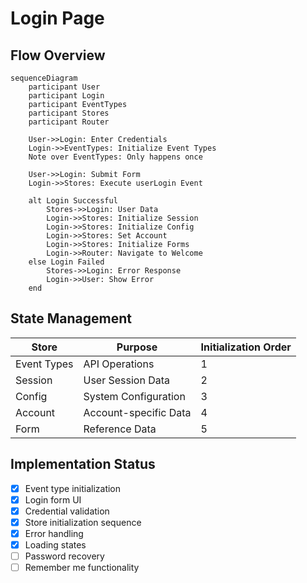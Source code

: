 # Login Page

## Flow Overview
```mermaid
sequenceDiagram
    participant User
    participant Login
    participant EventTypes
    participant Stores
    participant Router

    User->>Login: Enter Credentials
    Login->>EventTypes: Initialize Event Types
    Note over EventTypes: Only happens once
    
    User->>Login: Submit Form
    Login->>Stores: Execute userLogin Event
    
    alt Login Successful
        Stores->>Login: User Data
        Login->>Stores: Initialize Session
        Login->>Stores: Initialize Config
        Login->>Stores: Set Account
        Login->>Stores: Initialize Forms
        Login->>Router: Navigate to Welcome
    else Login Failed
        Stores->>Login: Error Response
        Login->>User: Show Error
    end
```


## State Management
| Store | Purpose | Initialization Order |
|-------|---------|---------------------|
| Event Types | API Operations | 1 |
| Session | User Session Data | 2 |
| Config | System Configuration | 3 |
| Account | Account-specific Data | 4 |
| Form | Reference Data | 5 |

## Implementation Status
- [x] Event type initialization
- [x] Login form UI
- [x] Credential validation
- [x] Store initialization sequence
- [x] Error handling
- [x] Loading states
- [ ] Password recovery
- [ ] Remember me functionality